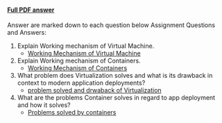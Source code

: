 #### [Full PDF answer](https://github.com/LF-DevOps-Intern/3_4_vm_container-subin-amit-deesirouss/blob/main/VM%20%26%20Container.pdf)
Answer are marked down to each question below
Assignment Questions and Answers:
1. Explain Working mechanism of Virtual Machine.
   - [Working Mechanism of Virtual Machine](https://github.com/LF-DevOps-Intern/3_4_vm_container-subin-amit-deesirouss/blob/main/1/Virtual%20Machine.pdf)
2. Explain Working mechanism of Containers.
   - [Working Mechanism of Containers](https://github.com/LF-DevOps-Intern/3_4_vm_container-subin-amit-deesirouss/blob/main/2/Containers.pdf)
3. What problem does Virtualization solves and what is its drawback in context to modern application deployments?
   - [problem solved and drwaback of Virtualization](https://github.com/LF-DevOps-Intern/3_4_vm_container-subin-amit-deesirouss/blob/main/3/Problem%20and%20Drawback%20of%20Virtualization.pdf)
4. What are the problems Container solves in regard to app deployment and how it solves?
   - [Problems solved by containers](https://github.com/LF-DevOps-Intern/3_4_vm_container-subin-amit-deesirouss/blob/main/4/Problem%20Conatianer%20solves.pdf)
